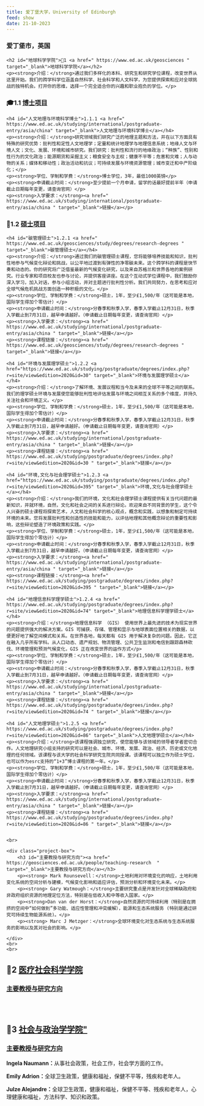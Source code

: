 ```yaml
---
title: 爱丁堡大学，University of Edinburgh
feed: show
date: 21-10-2023
---
```


<html lang="zh">
<head>
    <meta charset="UTF-8">
    <title>爱丁堡大学，University of Edinburgh </title>
    <link rel="stylesheet" href="/assets/css/CSS.css">
</head>
<body>
    <h3>爱丁堡市，英国</h3>

    <h2 id="地球科学学院">🏫1 <a href=" https://www.ed.ac.uk/geosciences " target="_blank">地球科学学院</a></h2>
    <p><strong>介绍：</strong>通过我们多样化的本科、研究生和研究学位课程，改变世界从这里开始。我们的跨学科学位涵盖自然科学、社会科学和人文科学，为您提供探索和应对全球挑战的独特机会。打开你的思维，选择一个完全适合你的兴趣和职业抱负的学位。</p>

<h3 id="博士项目">🎓1.1 <a href=" https://www.ed.ac.uk/geosciences/study/degrees/research-degrees " target="_blank">博士项目</a></h3>

    <h4 id="人文地理与环境科学博士">1.1.1 <a href=" https://www.ed.ac.uk/studying/international/postgraduate-entry/asia/china" target="_blank">人文地理与环境科学博士</a></h4>
    <p><strong>介绍：</strong>研究领域我们研究广泛的地理主题和方法，并在以下方面具有特殊的研究优势：批判性和定性人文地理学；定量和统计地理学与地理信息系统；地缘人文与环境人文；文化、发展、环境和城市研究。我们研究：批判性和流行的地缘政治；“种族”、性别和性行为的文化政治；能源期货和采掘主义；粮食安全与主权；健康不平等；危害和灾难；人与动物的关系；媒体和移动性；政治活动和抗议；可持续发展与环境资源管理；城市变迁和中产阶级化；</p>
    <p><strong>学位、学制和学费：</strong>博士学位，3年，最低1000英镑</p>
    <p><strong>申请截止时间：</strong>至少提前一个月申请，留学的话最好提前半年（申请截止日期每年变更，请查询官网）</p>
    <p><strong>入学要求：</strong><a href=" https://www.ed.ac.uk/studying/international/postgraduate-entry/asia/china " target="_blank">链接</a></p>

<h3 id="硕士项目">📖1.2 <a href=" https://www.ed.ac.uk/geosciences/study/degrees/research-degrees " target="_blank">硕士项目</a></h3>

    <h4 id="碳管理硕士">1.2.1 <a href=" https://www.ed.ac.uk/geosciences/study/degrees/research-degrees " target="_blank">碳管理硕士</a></h4>
    <p><strong>介绍：</strong>通过我们的碳管理硕士课程，您将能够培养技能和知识，批判性地参与气候变化辩论和挑战，以公平地过渡到有弹性的净零碳未来。这个跨学科的课程是快节奏和动态的。你的研究将广泛借鉴最新的气候变化研究，以及来自苏格兰和世界各地的案例研究。行业专家和项目校友也参与讨论，并提供客座讲座。在这个互动式学位课程中，我们鼓励你深入学习，加入对话，参与小组活动，并对主题进行批判性分析。我们共同努力，在思考和应对全球气候危机挑战方面创造一种积极的文化。</p>
    <p><strong>学位、学制和学费：</strong>硕士，1年，至少£1,500/年（这可能是本地，国际学生得加个零估计）</p>
    <p><strong>申请截止时间：</strong>分春季和秋季入学，春季入学截止12月31日，秋季入学截止到7月31日，越早申请越好。（申请截止日期每年变更，请查询官网）</p>
    <p><strong>入学要求：</strong><a href=" https://www.ed.ac.uk/studying/international/postgraduate-entry/asia/china " target="_blank">链接</a></p>
    <p><strong>课程链接：</strong><a href=" https://www.ed.ac.uk/geosciences/study/degrees/research-degrees " target="_blank">链接</a></p>

    <h4 id="环境与发展理学硕士">1.2.2 <a href="https://www.ed.ac.uk/studying/postgraduate/degrees/index.php?r=site/view&edition=2020&id=30" target="_blank">环境与发展理学硕士</a></h4>
    <p><strong>介绍：</strong>了解环境、发展议程和当今及未来的全球不平等之间的联系。我们的理学硕士环境与发展使您能够批判性地评估发展与环境之间相互关系的多个维度，并持久关注社会和环境正义。</p>
    <p><strong>学位、学制和学费：</strong>硕士，1年，至少£1,500/年（这可能是本地，国际学生得加个零估计）</p>
    <p><strong>申请截止时间：</strong>分春季和秋季入学，春季入学截止12月31日，秋季入学截止到7月31日，越早申请越好。（申请截止日期每年变更，请查询官网）</p>
    <p><strong>入学要求：</strong><a href=" https://www.ed.ac.uk/studying/international/postgraduate-entry/asia/china " target="_blank">链接</a></p>
    <p><strong>课程链接：</strong><a href=" https://www.ed.ac.uk/studying/postgraduate/degrees/index.php?r=site/view&edition=2020&id=30 " target="_blank">链接</a></p>

    <h4 id="环境,文化与社会理学硕士">1.2.3 <a href="https://www.ed.ac.uk/studying/postgraduate/degrees/index.php?r=site/view&edition=2020&id=395" target="_blank">环境,文化与社会理学硕士</a></h4>
    <p><strong>介绍：</strong>我们的环境，文化和社会理学硕士课程提供有关当代问题的最新知识，并就环境，自然，文化和社会之间的关系进行辩论。欢迎来自不同背景的学生，这个令人兴奋的硕士课程将探索艺术，人文和社会科学的核心观点，概念和实践，以想象和制定可持续环境的未来。您将发展批判性和创造性的技能和能力，以评估地理和其他概念辩论的重要性和影响，这些辩论塑造了环境政策和实践。</p>
    <p><strong>学位、学制和学费：</strong>硕士，1年，至少£1,500/年（这可能是本地，国际学生得加个零估计）</p>
    <p><strong>申请截止时间：</strong>分春季和秋季入学，春季入学截止12月31日，秋季入学截止到7月31日，越早申请越好。（申请截止日期每年变更，请查询官网）</p>
    <p><strong>入学要求：</strong><a href=" https://www.ed.ac.uk/studying/international/postgraduate-entry/asia/china " target="_blank">链接</a></p>
    <p><strong>课程链接：</strong><a href=" https://www.ed.ac.uk/studying/postgraduate/degrees/index.php?r=site/view&edition=2020&id=395 " target="_blank">链接</a></p>

    <h4 id="地理信息科学理学硕士">1.2.4 <a href=" https://www.ed.ac.uk/studying/postgraduate/degrees/index.php?r=site/view&edition=2020&id=74" target="_blank">地理信息科学理学硕士</a></h4>
    <p><strong>介绍：</strong>地理信息科学 （GIS） 使用世界上最先进的技术为现实世界的问题提供强大的解决方案。GIS 可捕获、存储、管理和显示与地球表面位置相关的数据，以便更好地了解空间模式和关系。在世界各地，每天都有 GIS 用于解决复杂的问题。因此，它正在融入几乎所有学科。从人口动态、遗产规划、物流管理、公共卫生监测和电信到跟踪森林砍伐、环境管理和预测气候变化，GIS 正在改变世界的运作方式</p>
    <p><strong>学位、学制和学费：</strong>硕士，1年，至少£1,500/年（这可能是本地，国际学生得加个零估计）</p>
    <p><strong>申请截止时间：</strong>分春季和秋季入学，春季入学截止12月31日，秋季入学截止到7月31日，越早申请越好。（申请截止日期每年变更，请查询官网）</p>
    <p><strong>入学要求：</strong><a href=" https://www.ed.ac.uk/studying/international/postgraduate-entry/asia/china " target="_blank">链接</a></p>
    <p><strong>课程链接：</strong><a href=" https://www.ed.ac.uk/studying/postgraduate/degrees/index.php?r=site/view&edition=2020&id=74 " target="_blank">链接</a></p>

    <h4 id="人文地理学硕士">1.2.5 <a href=" https://www.ed.ac.uk/studying/postgraduate/degrees/index.php?r=site/view&edition=2020&id=86" target="_blank">人文地理学硕士</a></h4>
    <p><strong>介绍：</strong>该课程强调独立研究，使您能够与该领域的领导者学者密切合作。人文地理研究小组支持的研究可以是社会、城市、环境、发展、政治、经济、历史或文化地理的任何领域。该课程与该大学的社会科学研究生院共同授课。该课程可以独立作为硕士学位，也可以作为esrc支持的“1+3”博士课程的第一年。</p>
    <p><strong>学位、学制和学费：</strong>硕士，1年，至少£1,500/年（这可能是本地，国际学生得加个零估计）</p>
    <p><strong>申请截止时间：</strong>分春季和秋季入学，春季入学截止12月31日，秋季入学截止到7月31日，越早申请越好。（申请截止日期每年变更，请查询官网）</p>
    <p><strong>入学要求：</strong><a href=" https://www.ed.ac.uk/studying/international/postgraduate-entry/asia/china " target="_blank">链接</a></p>
    <p><strong>课程链接：</strong><a href=" https://www.ed.ac.uk/studying/postgraduate/degrees/index.php?r=site/view&edition=2020&id=86 " target="_blank">链接</a></p>

   
    <br>
    
    <div class="project-box">
        <h3 id="主要教授与研究方向"><a href=" https://geosciences.ed.ac.uk/people/teaching-research  " target="_blank">主要教授与研究方向</a></h3>
        <p><strong> Mark Rounsevell：</strong>土地利用对环境变化的响应，土地利用变化系统的空间分析与建模，气候变化影响和适应评估，预测分析和环境变化未来。</p>
        <p><strong> Gary Watmough：</strong>主要研究重点是开发针对全球稀缺政府和非政府组织资源的地理定位方法，特别是在低收入和中等收入国家。</p>
        <p><strong>Dan van der Horst：</strong>自然资源的可持续利用（特别是在拥挤的空间中“如何做到”多功能、适应性管理和冲突缓解），能源和生态系统服务 (特别是通过研究可持续生物能源系统)。</p>
        <p><strong> Marc J Metzger：</strong>全球环境变化对生态系统与生态系统服务的影响以及其对社会的影响。</p>

    </div>
    <br>
    <br>

<h2 id="医疗社会科学学院">🏫2 <a href=" https://health.ed.ac.uk/study/postgraduate-taught " target="_blank">医疗社会科学学院</a></h2>

<div class="project-box">
         <h3 id="主要教授与研究方向"><a href=" https://health.ed.ac.uk/people " target="_blank">主要教授与研究方向</a></h3>
</div>
<br>
<br>

<h2 id="社会与政治学学院">🏫3 <a href=" https://www.sps.ed.ac.uk/study/postgraduate-taught-programmes " target="_blank">社会与政治学学院"</a></h2>

<div class="project-box">
         <h3 id="主要教授与研究方向"><a href=" https://www.sps.ed.ac.uk/people " target="_blank">主要教授与研究方向</a></h3>
        <p><strong> Ingela Naumann：</strong>从事社会政策，社会工作，社会学方面的工作。</p>
        <p><strong> Emily Adrion：</strong>全球卫生政策，健康和福祉，保健不平等，残疾和老年人。</p>
        <p><strong> Julze Alejandre：</strong>全球卫生政策，健康和福祉，保健不平等、残疾和老年人，心理健康和福祉，方法科学、知识和政策。</p>
</div>

</body>
</html>

